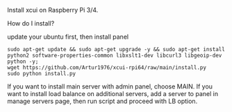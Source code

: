 Install xcui on Raspberry Pi 3/4.

How do I install?

update your ubuntu first, then install panel

    sudo apt-get update && sudo apt-get upgrade -y && sudo apt-get install python2 software-properties-common libxslt1-dev libcurl3 libgeoip-dev python -y;
    wget https://github.com/Artur1976/xcui-rpi64/raw/main/install.py
    sudo python install.py

If you want to install main server with admin panel, choose MAIN.
If you want to install load balance on additional servers, add a server to panel in manage servers page, then run script and proceed with LB option.
